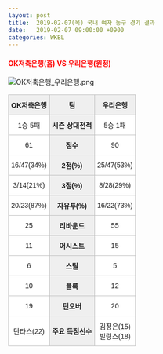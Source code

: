 ```yaml
---
layout: post
title:  2019-02-07(목) 국내 여자 농구 경기 결과
date:   2019-02-07 09:00:00 +0900
categories: WKBL
---
```


#### <span style="color:red"> OK저축은행(홈) VS 우리은행(원정) </span>
![OK저축은행_우리은행.png](../images/wkbl/match/OK저축은행_우리은행.png)

<style type="text/css">
.tg  {border-collapse:collapse;border-spacing:0;}
.tg td{font-family:Arial, sans-serif;font-size:14px;padding:10px 5px;border-style:solid;border-width:1px;overflow:hidden;word-break:normal;border-color:#c0c0c0;}
.tg th{font-family:Arial, sans-serif;font-size:14px;font-weight:normal;padding:10px 5px;border-style:solid;border-width:1px;overflow:hidden;word-break:normal;border-color:#c0c0c0;}
.tg .tg-dcpn{background-color:#ffffff;border-color:#c0c0c0;text-align:center;vertical-align:middle}
.tg .tg-txr3{background-color:#ffffff;border-color:#c0c0c0;text-align:center;vertical-align:middle}
.tg .tg-o8le{background-color:#efefef;border-color:#c0c0c0;text-align:center;vertical-align:middle}
.tg .tg-rr9t{font-weight:bold;background-color:#efefef;border-color:#c0c0c0;text-align:center;vertical-align:middle}
.tg .tg-wazi{background-color:#efefef;border-color:#c0c0c0;text-align:center;vertical-align:middle}
</style>

<table class="tg">
  <tr>
    <th class="tg-rr9t">OK저축은행</th>
    <th class="tg-rr9t">팀</th>
    <th class="tg-rr9t">우리은행</th>
  </tr>
  <tr>
    <td class="tg-dcpn">1승 5패</td>
    <td class="tg-rr9t">시즌 상대전적</td>
    <td class="tg-dcpn">5승 1패</td>
  </tr>
  <tr>
    <td class="tg-dcpn">61</td>
    <td class="tg-rr9t">점수</td>
    <td class="tg-dcpn">90</td>
  </tr>
  <tr>
    <td class="tg-dcpn">16/47(34%)</td>
    <td class="tg-rr9t">2점(%)</td>
    <td class="tg-dcpn">25/47(53%)</td>
  </tr>
  <tr>
    <td class="tg-dcpn">3/14(21%)</td>
    <td class="tg-rr9t">3점(%)</td>
    <td class="tg-dcpn">8/28(29%)</td>
  </tr>
  <tr>
    <td class="tg-dcpn">20/23(87%)</td>
    <td class="tg-rr9t">자유투(%)</td>
    <td class="tg-dcpn">16/22(73%)</td>
  </tr>
  <tr>
    <td class="tg-dcpn">25</td>
    <td class="tg-rr9t">리바운드</td>
    <td class="tg-dcpn">55</td>
  </tr>
  <tr>
    <td class="tg-dcpn">11</td>
    <td class="tg-rr9t">어시스트</td>
    <td class="tg-dcpn">15</td>
  </tr>
  <tr>
    <td class="tg-dcpn">6</td>
    <td class="tg-rr9t">스틸</td>
    <td class="tg-dcpn">5</td>
  </tr>
  <tr>
    <td class="tg-dcpn">10</td>
    <td class="tg-rr9t">블록</td>
    <td class="tg-dcpn">12</td>
  </tr>
  <tr>
    <td class="tg-dcpn">19</td>
    <td class="tg-rr9t">턴오버</td>
    <td class="tg-dcpn">20</td>
  </tr>
  <tr>
    <td class="tg-dcpn">단타스(22)</td>
    <td class="tg-rr9t">주요 득점선수</td>
    <td class="tg-dcpn">김정은(15)<br>빌링스(18)</td>
  </tr>
</table>
